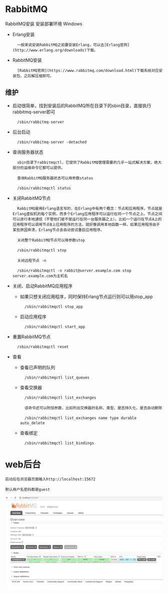 # RabbitMQ
RabbitMQ安装 安装部署环境 Windows

- Erlang安装

        一般来说安装RabbitMQ之前要安装Erlang，可以去[Erlang官网](http://www.erlang.org/downloads)下载。

- RabbitMQ安装
    
        [RabbitMQ官网](https://www.rabbitmq.com/download.html)下载系统对应安装包，之后解压缩即可。
    
## 维护
- 启动很简单，找到安装后的RabbitMQ所在目录下的sbin目录，直接执行rabbitmq-server即可

        /sbin/rabbitmq-server

- 后台启动

        /sbin/rabbitmq-server -detached
    
- 查询服务器状态

        sbin目录下rabbitmqctl，它提供了RabbitMQ管理需要的几乎一站式解决方案，绝大部分的运维命令它都可以提供。
    
        查询RabbitMQ服务器状态可以用参数status
    
        /sbin/rabbitmqctl status
    
- 关闭RabbitMQ节点

        RabbitMQ是用Erlang语言写的，在Erlang中有两个概念：节点和应用程序。节点就是Erlang虚拟机的每个实例，而多个Erlang应用程序可以运行在同一个节点之上。节点之间可以进行本地通信（不管他们是不是运行在同一台服务器之上）。比如一个运行在节点A上的应用程序可以调用节点B上应用程序的方法，就好像调用本地函数一样。如果应用程序由于某些原因奔溃，Erlang节点会自动尝试重启应用程序。
    
        关闭整个RabbitMQ节点可以用参数stop
    
        /sbin/rabbitmqctl stop
    
        关闭远程节点 -n
    
        /sbin/rabbitmqctl -n rabbit@server.example.com stop  server.example.com为主机名
  
- 关闭、启动RabbitMQ应用程序
    
    - 如果只想关闭应用程序，同时保持Erlang节点运行则可以用stop_app
    
            /sbin/rabbitmqctl stop_app
    
    - 启动应用程序
    
            /sbin/rabbitmqctl start_app
    
- 重置RabbitMQ节点
    
        /sbin/rabbitmqctl reset
    
- 查看

    - 查看已声明的队列
    
            /sbin/rabbitmqctl list_queues
    
    - 查看交换器
    
            /sbin/rabbitmqctl list_exchanges
    
            该命令还可以附加参数，比如列出交换器的名称、类型、是否持久化、是否自动删除
    
            /sbin/rabbitmqctl list_exchanges name type durable auto_delete
    
    - 查看绑定
    
            /sbin/rabbitmqctl list_bindings

# web后台
    启动后在浏览器页面输入http://localhost:15672

    默认用户名密码都是guest

![Web](https://github.com/Xun-Zhou/RabbitMQ/blob/master/install/web.png "Web")